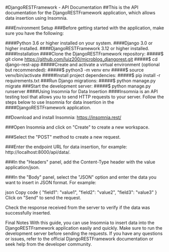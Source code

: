 #DjangoRESTFramework - API Documentation
##This is the API documentation for the DjangoRESTFramework application, which allows data insertion using Insomnia.

###Environment Setup
###Before getting started with the application, make sure you have the following:

####Python 3.6 or higher installed on your system.
####Django 3.0 or higher installed.
####DjangoRESTFramework 3.12 or higher installed.
####Installation
####Clone the DjangoRESTFramework repository:
#####$ git clone https://github.com/luiz200/microblog_djangorest.git
#####$ cd django-rest-app
#####Create and activate a virtual environment (optional but recommended):
#####$ python3 -m venv env
#####$ source venv/bin/activate
#####Install project dependencies:
#####$ pip install -r requirements.txt
###Run Django migrations:
#####$ python manage.py migrate
###Start the development server:
#####$ python manage.py runserver
####Using Insomnia for Data Insertion
####Insomnia is an API testing tool that allows you to send HTTP requests to your server. Follow the steps below to use Insomnia for data insertion in the ####DjangoRESTFramework application.

##Download and install Insomnia: https://insomnia.rest/

###Open Insomnia and click on "Create" to create a new workspace.

###Select the "POST" method to create a new request.

###Enter the endpoint URL for data insertion, for example: http://localhost:8000/api/data/.

###In the "Headers" panel, add the Content-Type header with the value application/json.

###In the "Body" panel, select the "JSON" option and enter the data you want to insert in JSON format. For example:

json
Copy code
{
  "field1": "value1",
  "field2": "value2",
  "field3": "value3"
}
Click on "Send" to send the request.

Check the response received from the server to verify if the data was successfully inserted.

Final Notes
With this guide, you can use Insomnia to insert data into the DjangoRESTFramework application easily and quickly. Make sure to run the development server before sending the requests. If you have any questions or issues, refer to the official DjangoRESTFramework documentation or seek help from the developer community.
